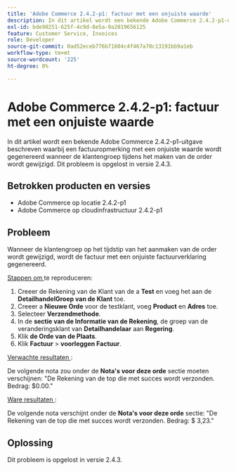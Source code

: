 ```yaml
---
title: 'Adobe Commerce 2.4.2-p1: factuur met een onjuiste waarde'
description: In dit artikel wordt een bekende Adobe Commerce 2.4.2-p1-uitgave beschreven waarbij een factuuropmerking met een onjuiste waarde wordt gegenereerd wanneer de klantengroep tijdens het maken van de order wordt gewijzigd. Dit probleem is opgelost in versie 2.4.3.
exl-id: bde90251-625f-4c9d-8e5a-9a2019656125
feature: Customer Service, Invoices
role: Developer
source-git-commit: 0ad52eceb776b71604c4f467a70c13191bb9a1eb
workflow-type: tm+mt
source-wordcount: '225'
ht-degree: 0%

---
```


# Adobe Commerce 2.4.2-p1: factuur met een onjuiste waarde

In dit artikel wordt een bekende Adobe Commerce 2.4.2-p1-uitgave beschreven waarbij een factuuropmerking met een onjuiste waarde wordt gegenereerd wanneer de klantengroep tijdens het maken van de order wordt gewijzigd. Dit probleem is opgelost in versie 2.4.3.

## Betrokken producten en versies

* Adobe Commerce op locatie 2.4.2-p1
* Adobe Commerce op cloudinfrastructuur 2.4.2-p1

## Probleem

Wanneer de klantengroep op het tijdstip van het aanmaken van de order wordt gewijzigd, wordt de factuur met een onjuiste factuurverklaring gegenereerd.

<u> Stappen om </u> te reproduceren:

1. Creeer de Rekening van de Klant van de a **Test** en voeg het aan de **DetailhandelGroep van de Klant** toe.
1. Creeer a **Nieuwe Orde** voor de testklant, voeg **Product** en **Adres** toe.
1. Selecteer **Verzendmethode**.
1. In de **sectie van de Informatie van de Rekening**, de groep van de veranderingsklant van **Detailhandelaar** aan **Regering**.
1. Klik **de Orde van de Plaats**.
1. Klik **Factuur** > **voorleggen Factuur**.

<u> Verwachte resultaten </u>:

De volgende nota zou onder de **Nota&#39;s voor deze orde** sectie moeten verschijnen: &quot;De Rekening van de top die met succes wordt verzonden. Bedrag: $0.00.&quot;

<u> Ware resultaten </u>:

De volgende nota verschijnt onder de **Nota&#39;s voor deze orde** sectie: &quot;De Rekening van de top die met succes wordt verzonden. Bedrag: $ 3,23.&quot;

## Oplossing

Dit probleem is opgelost in versie 2.4.3.
